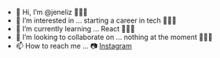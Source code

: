 - 👋 Hi, I’m @jeneliz 🙋🏻‍♀️
- 👀 I’m interested in ... starting a career in tech 👩🏻‍💼
- 🌱 I’m currently learning ... React 👩🏻‍💻
- 💞️ I’m looking to collaborate on ... nothing at the moment 🙅🏻‍♀️
- 📫 How to reach me ... 📷 <a href="https://www.instagram.com/coding_on_coffee/">Instagram</a>


<!---
jeneliz/jeneliz is a ✨ special ✨ repository because its `README.md` (this file) appears on your GitHub profile.
You can click the Preview link to take a look at your changes.
--->
